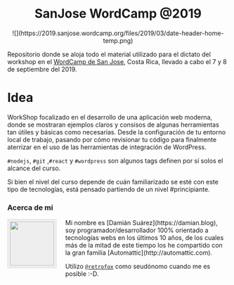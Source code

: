 <h1 align="center">SanJose WordCamp @2019</h1>

<p align="center">
![](https://2019.sanjose.wordcamp.org/files/2019/03/date-header-home-temp.png)
</p>

Repositorio donde se aloja todo el material utilizado para el dictato del workshop en el [WordCamp de San Jose](https://2019.sanjose.wordcamp.org), Costa Rica, llevado a cabo el 7 y 8 de septiembre del 2019.

# Idea

WorkShop focalizado en el desarrollo de una aplicación web moderna, donde se mostraran ejemplos claros y consisos de algunas herramientas tan útiles y básicas como necesarias.
Desde la configuración de tu entorno local de trabajo, pasando por cómo revisionar tu código para finalmente aterrizar en el uso de las herramientas de integración de WordPress.

`#nodejs`, `#git` ,`#react` y `#wordpress` son algunos tags definen por sí solos el alcance del curso.

Si bien el nivel del curso depende de cuán familiarizado se esté con este tipo de tecnologías, está pensado partiendo de un nivel #principiante.

### Acerca de mi

<img align="left" width="100" height="100" style="margin: 0 20px 5px 0; border: 1px solid #ddd; padding: 5px; background-color: #eee" src="https://www.gravatar.com/avatar/3e37f1c7095721acea903744625cb7dd?s=256">
Mi nombre es [Damián Suárez](https://damian.blog), soy programador/desarrollador 100% orientado a tecnologías webs en los últimos 10 años, de los cuales más de la mitad de este tiempo los he compartido con la gran familia [Automattic](http://automattic.com).

Utilizo [`@retrofox`](https://twitter.com/retrofox) como seudónomo cuando me es posible :-D.
